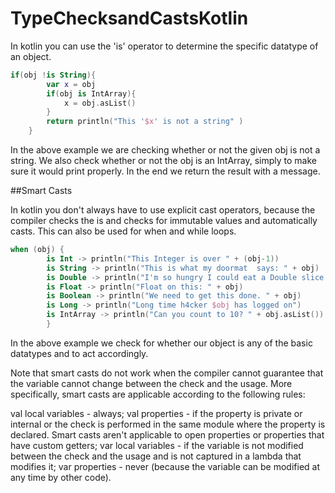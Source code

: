 # TypeChecksandCastsKotlin

In kotlin you can use the 'is' operator to determine the specific datatype of an object.

```kotlin
if(obj !is String){
        var x = obj
        if(obj is IntArray){
            x = obj.asList()
        }
        return println("This '$x' is not a string" )
    }
```

In the above example we are checking whether or not the given obj is not a string. We also check whether or not the obj is an IntArray, simply to make sure it would print properly. In the end we return the result with a message.

##Smart Casts

In kotlin you don't always have to use explicit cast operators, because the compiler checks the is and checks for immutable values and automatically casts. This can also be used for when and while loops.

```kotlin
when (obj) {
        is Int -> println("This Integer is over " + (obj-1))
        is String -> println("This is what my doormat  says: " + obj)
        is Double -> println("I'm so hungry I could eat a Double slice of $obj...  Get it?")
        is Float -> println("Float on this: " + obj)
        is Boolean -> println("We need to get this done. " + obj)
        is Long -> println("Long time h4cker $obj has logged on")
        is IntArray -> println("Can you count to 10? " + obj.asList())
        }
```

In the above example we check for whether our object is any of the basic datatypes and to act accordingly.

Note that smart casts do not work when the compiler cannot guarantee that the variable cannot change between the check and the usage. More specifically, smart casts are applicable according to the following rules:

val local variables - always;
val properties - if the property is private or internal or the check is performed in the same module where the property is declared. Smart casts aren't applicable to open properties or properties that have custom getters;
var local variables - if the variable is not modified between the check and the usage and is not captured in a lambda that modifies it;
var properties - never (because the variable can be modified at any time by other code).

